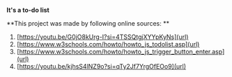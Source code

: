 **It's a to-do list**


**This project was made by following online sources: **
1. [https://youtu.be/G0jO8kUrg-I?si=4TSSQtgjXYYpKyNs](url)
2. [https://www.w3schools.com/howto/howto_js_todolist.asp](url)
3. [https://www.w3schools.com/howto/howto_js_trigger_button_enter.asp](url)
4. [https://youtu.be/kjhsS4lNZ9o?si=qTy2Jf7YrgOfEOo9](url)
